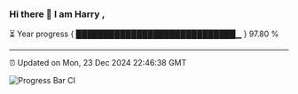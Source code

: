 ### Hi there 👋 I am Harry , 

⏳ Year progress { █████████████████████████████▁ } 97.80 %

---

⏰ Updated on Mon, 23 Dec 2024 22:46:38 GMT

![Progress Bar CI](https://github.com/duykhang68/duykhang68/workflows/Progress%20Bar%20CI/badge.svg)

